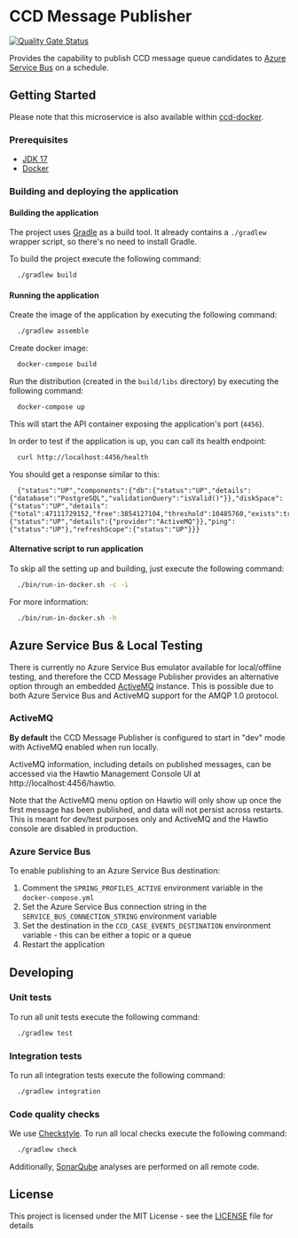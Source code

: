 # CCD Message Publisher

[![Quality Gate Status](https://sonarcloud.io/api/project_badges/measure?project=uk.gov.hmcts.reform%3Accd-message-publisher&metric=alert_status)](https://sonarcloud.io/dashboard?id=uk.gov.hmcts.reform%3Accd-message-publisher)

Provides the capability to publish CCD message queue candidates to [Azure Service Bus](https://azure.microsoft.com/en-gb/services/service-bus/) on a schedule.

## Getting Started

Please note that this microservice is also available within [ccd-docker](https://github.com/hmcts/ccd-docker).

### Prerequisites

- [JDK 17](https://java.com)
- [Docker](https://www.docker.com)

### Building and deploying the application

#### Building the application

The project uses [Gradle](https://gradle.org) as a build tool. It already contains a
`./gradlew` wrapper script, so there's no need to install Gradle.

To build the project execute the following command:

```bash
  ./gradlew build
```

#### Running the application

Create the image of the application by executing the following command:

```bash
  ./gradlew assemble
```

Create docker image:

```bash
  docker-compose build
```

Run the distribution (created in the `build/libs` directory)
by executing the following command:

```bash
  docker-compose up
```

This will start the API container exposing the application's port (`4456`).

In order to test if the application is up, you can call its health endpoint:

```bash
  curl http://localhost:4456/health
```

You should get a response similar to this:

```
  {"status":"UP","components":{"db":{"status":"UP","details":{"database":"PostgreSQL","validationQuery":"isValid()"}},"diskSpace":{"status":"UP","details":{"total":47111729152,"free":3854127104,"threshold":10485760,"exists":true}},"jms":{"status":"UP","details":{"provider":"ActiveMQ"}},"ping":{"status":"UP"},"refreshScope":{"status":"UP"}}}
```

#### Alternative script to run application

To skip all the setting up and building, just execute the following command:

```bash
  ./bin/run-in-docker.sh -c -i
```

For more information:

```bash
  ./bin/run-in-docker.sh -h
```

## Azure Service Bus & Local Testing

There is currently no Azure Service Bus emulator available for local/offline testing, and therefore
the CCD Message Publisher provides an alternative option through an embedded [ActiveMQ](http://activemq.apache.org/)
instance. This is possible due to both Azure Service Bus and ActiveMQ support for the AMQP 1.0 protocol.

### ActiveMQ

**By default** the CCD Message Publisher is configured to start in "dev" mode with ActiveMQ enabled when run locally.

ActiveMQ information, including details on published messages, can be accessed via the
Hawtio Management Console UI at http://localhost:4456/hawtio.

Note that the ActiveMQ menu option on Hawtio will only show up once the first message has been published, and
data will not persist across restarts. This is meant for dev/test purposes only and ActiveMQ and the Hawtio console
are disabled in production.

### Azure Service Bus

To enable publishing to an Azure Service Bus destination:

1. Comment the `SPRING_PROFILES_ACTIVE` environment variable in the `docker-compose.yml`
1. Set the Azure Service Bus connection string in the `SERVICE_BUS_CONNECTION_STRING` environment variable
1. Set the destination in the `CCD_CASE_EVENTS_DESTINATION` environment variable - this can be either a topic or a queue
1. Restart the application

## Developing

### Unit tests

To run all unit tests execute the following command:
```bash
  ./gradlew test
```

### Integration tests

To run all integration tests execute the following command:
```bash
  ./gradlew integration
```

### Code quality checks
We use [Checkstyle](http://checkstyle.sourceforge.net/).
To run all local checks execute the following command:

```bash
  ./gradlew check
```

Additionally, [SonarQube](https://sonarcloud.io/dashboard?id=uk.gov.hmcts.reform%3Accd-message-publisher)
analyses are performed on all remote code.

## License

This project is licensed under the MIT License - see the [LICENSE](LICENSE) file for details

